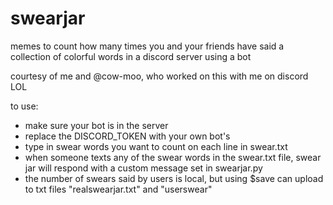 # swearjar
memes to count how many times you and your friends have said a collection of colorful words in a discord server using a bot

courtesy of me and @cow-moo, who worked on this with me on discord LOL

to use:
- make sure your bot is in the server
- replace the DISCORD_TOKEN with your own bot's
- type in swear words you want to count on each line in swear.txt
- when someone texts any of the swear words in the swear.txt file, swear jar will respond with a custom message set in swearjar.py
- the number of swears said by users is local, but using $save can upload to txt files "realswearjar.txt" and "userswear"
